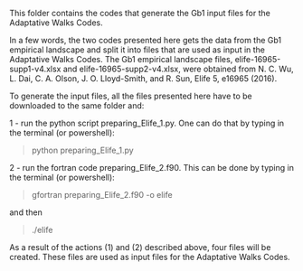 This folder contains the codes that generate the Gb1 input files for the Adaptative Walks Codes. 

In a few words, the two codes presented here gets the data from the Gb1 empirical landscape and split it into files that are used as input in the Adaptative Walks Codes. The Gb1 empirical landscape files, elife-16965-supp1-v4.xlsx and elife-16965-supp2-v4.xlsx, were obtained from N. C. Wu, L. Dai, C. A. Olson, J. O. Lloyd-Smith, and R. Sun, Elife 5, e16965 (2016).

To generate the input files, all the files presented here have to be downloaded to the same folder and:

1 - run the python script preparing_Elife_1.py. One can do that by typing in the terminal (or powershell): 
> python preparing_Elife_1.py

2 - run the fortran code preparing_Elife_2.f90. This can be done by typing in the terminal (or powershell): 
> gfortran preparing_Elife_2.f90 -o elife

and then
> ./elife

As a result of the actions (1) and (2) described above, four files will be created. These files are used as input files for the Adaptative Walks Codes.

